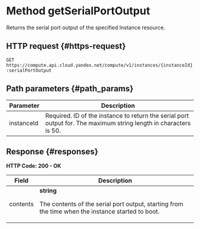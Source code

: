 # Method getSerialPortOutput
Returns the serial port output of the specified Instance resource.
 

 
## HTTP request {#https-request}
`GET https://compute.api.cloud.yandex.net/compute/v1/instances/{instanceId}:serialPortOutput`
 
## Path parameters {#path_params}
 
Parameter | Description
--- | ---
instanceId | Required. ID of the instance to return the serial port output for.  The maximum string length in characters is 50.
 
## Response {#responses}
**HTTP Code: 200 - OK**


 
Field | Description
--- | ---
contents | **string**<br><p>The contents of the serial port output, starting from the time when the instance started to boot.</p> 